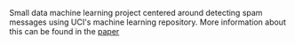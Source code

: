 Small data machine learning project centered around detecting spam messages using UCI's machine learning repository. More information about this can be found in the [paper](https://drive.google.com/file/d/1FZTl44gK17wrDcSt-xwXox7MJG1b2She/view?usp=sharing)

